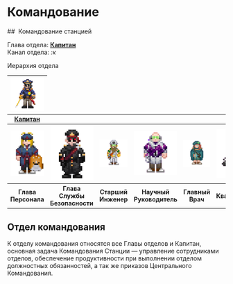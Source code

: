 # Командование

<!-- Блок ролей -->

<div markdown>
## <a href="https://station14.ru/wiki/%D0%A4%D0%B0%D0%B9%D0%BB:Cmd_dep.png"><img alt="" src="https://station14.ru/images/thumb/7/73/Cmd_dep.png/64px-Cmd_dep.png" style="max-width: 36px"></a> Командование станцией
</div>

Глава отдела: [**Капитан**](command/captain) <br> 
Канал отдела: *:к*

<div class="admonition note">
<p class="admonition-title ss220-roles-23726">Иерархия отдела</p>
<div class="md-typeset__scrollwrap"><div class="md-typeset__table"><table class="ss220-roles-23723" style="text-align: center">
<thead>
<tr>
<th><a href="command/captain" title="Капитан"><img alt="" class="ss220-roles-23721" src="../../images/roles/command/1Captain.png"></a>
</th>
</thead>
<tbody>
    <tr>
        <td class="ss220-roles-23723">
        <strong><a href="command/captain">Капитан</a></strong>  
        </td>
    </tr>
</tbody>
<thead>
<tr>
<th><a href="../../images/roles/command/2HoP.png" title="Глава Персонала"><img alt="" class="ss220-roles-23721" src="../../images/roles/command/2HoP.png"></a></th>
<th><a href="../../images/roles/command/3HoS1.png" title="Глава Службы Безопасности"><img alt="" class="ss220-roles-23721" src="../../images/roles/command/3HoS1.png"></a></th>
<th><a href="../../images/roles/command/4CE.png" title="Старший Инженер"><img alt="" class="ss220-roles-23721" src="../../images/roles/command/4CE.png"></a></th>
<th><a href="../../images/roles/command/6RD.png" title="Научный Руководитель"><img alt="" class="ss220-roles-23721" src="../../images/roles/command/6RD.png"></a></th>
<th><a href="../../images/roles/command/4CMO2.png" title="Главный Врач"><img alt="" class="ss220-roles-23721" src="../../images/roles/command/4CMO2.png"></a></th>
<th><a href="../../images/roles/command/7-QMcargoking.png" title="Квартирмейстр"><img alt="" class="ss220-roles-23721" src="../../images/roles/command/7-QMcargoking.png"></a></th>
</tr>
</thead>
<tbody>
<tr>
<td class="ss220-roles-23723"><strong>Глава Персонала</strong></td>
<td class="ss220-roles-23723"><strong>Глава Службы Безопасности</strong></td>
<td class="ss220-roles-23723"><strong>Старший Инженер</strong></td>
<td class="ss220-roles-23723"><strong>Научный Руководитель</strong></td>
<td class="ss220-roles-23723"><strong>Главный Врач</strong></td>
<td class="ss220-roles-23723"><strong>Квартирмейстр</strong></td>
</tr>
</tbody>
</table></div></div>
</div>


<!-- КОнец блока ролей -->

## Отдел командования

К отделу командования относятся все Главы отделов и Капитан, основная задача Командования Станции — управление сотрудниками отделов, обеспечение продуктивности при выполнении отделом должностных обязанностей, а так же приказов Центрального Командования. 